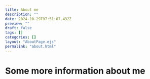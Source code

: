 ```yaml
---
title: About me
description: ""
date: 2024-10-29T07:51:07.432Z
preview: ""
draft: false
tags: []
categories: []
layout: "AboutPage.ejs"
permalink: "about.html"
---
```


# Some more information about me
